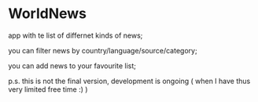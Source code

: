# WorldNews

app with te list of differnet kinds of news;

you can filter news by country/language/source/category;

you can add news to your favourite list;


p.s. this is not the final version, development is ongoing ( when I have thus very limited free time :) )
